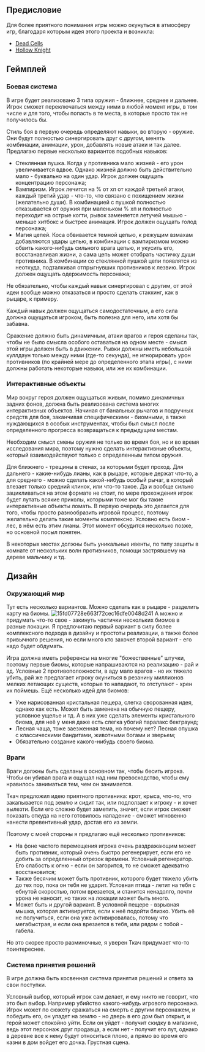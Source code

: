 ## Предисловие 
Для более приятного понимания игры можно окунуться в атмосферу игр, благодаря которым идея этого проекта и возникла: 
- [Dead Cells](https://store.steampowered.com/app/588650/Dead_Cells/)
- [Hollow Knight](https://store.steampowered.com/app/367520/Hollow_Knight/) 
## Геймплей 
### Боевая система
В игре будет реализовано 3 типа оружия - ближнее, среднее и дальнее. Игрок сможет переключаться между ними в любой момент игры, в том числе и для того, чтобы попасть в те места, в которые просто так не получилось бы. 

Стиль боя в первую очередь определяют навыки, во вторую - оружие. Они будут полностью синергировать друг с другом, менять комбинации, анимации, урон, добавлять новые атаки и так далее. Предлагаю первые несколько вариантов подобных навыков:
- Стеклянная пушка. Когда у противника мало жизней - его урон увеличивается вдвое. Однако жизней должно быть действительно мало - буквально на один удар. Игрок должен ощущать концентрацию персонажа;
- Вампиризм. Игрок лечится на % от хп от каждой третьей атаки, каждый третий удар - что-то, что связано с похищением жизни (желательно души). В комбинацией с пушкой полностью отказывается от оружия при маленьком % хп и полностью переходит на острые когти, рывок заменяется летучей мышью - меньше хитбокс и быстрее анимация. Игрок должен ощущать голод персонажа;
- Магия цепей. Коса обвивается темной цепью, к режущим взмахам добавляются удары цепью, в комбинации с вампиризмом можно обвить какого-нибудь сильного врага цепью, и укусить его, восстанавливая жизни, а сама цепь может отобрать частичку души противника. В комбинации со стеклянной пушкой цепи появлятся из неоткуда, подталкивая отпрыгнувших противников к лезвию. Игрок должен ощущать одержимость персонажа;

Не обязательно, чтобы каждый навык синергировал с другим, от этой идеи вообще можно отказаться и просто сделать стаккинг, как в рыцаре, к примеру.

Каждый навык должен ощущаться самодостаточным, а его сила должна ощущаться игроком, быть полезна для него, или хотя бы забавна. 

Сражение должно быть динамичным, атаки врагов и героя сделаны так, чтобы не было смысла особого оставаться на одном месте - смысл этой игры должен быть в движении. Рывки должны иметь небольшой куллдаун только между ними (где-то секунда), не игнорировать урон противников (по крайней мере до определенного этапа игры), с ними должны работать некоторые навыки, или же их комбинации.

### Интерактивные объекты
Мир вокруг героя должен ощущаться живым, помимо динамичных задних фонов, должна быть реализована система многих интерактивных объектов. Начиная от банальных рычагов и подручных средств для боя, заканчивая специфическими - биомными, а также нуждающихся в особых инструментах, чтобы был смысл после определенного прогресса возвращаться к предыдущим местам. 

Необходим смысл смены оружия не только во время боя, но и во время исследования мира, поэтому нужно сделать интерактивные объекты, который взаимодействуют только с определенным типом оружия. 

Для ближнего - трещины в стенах, за которыми будет проход. Для дальнего - какие-нибудь лианы, как в рыцаре, которые держат что-то, а для среднего - можно сделать какой-нибудь особый рычаг, в который влезает только средний клинок, или что-то такое. Да и вообще сильно зацикливаться на этом формате не стоит, по мере прохождения игрок будет лутать всякие приколы, которыми тоже мог бы такие интерактивные объекты ломать. В первую очередь это делается для того, чтобы просто разнообразить игровой процесс, поэтому желательно делать такие моменты комплексно. Условно есть биом - лес, в нём есть этим лианы. Этот момент обсудится несколько позже, но основной посыл понятен.

В некоторых местах должны быть уникальные ивенты, по типу защиты в комнате от нескольких волн противников, помощи застрявшему на дереве мальчику и тд.

## Дизайн 
### Окружающий мир
Тут есть несколько вариантов. Можно сделать как в рыцаре - разделить карту на биомы. 
![15fd07728e663f72cec16dfe0048d241](https://user-images.githubusercontent.com/80517435/165549931-c36192ef-2228-46b3-8ff9-c75b0b4bc746.png)
А можно и придумать что-то свое - закинуть частички нескольких биомов в разные локации. Я предпочитаю первый вариант в силу более комплексного подхода в дизайну и простоты реализации, а также более привычного решения, но если много кто захочет второй вариант - его надо будет обдумать. 

Игра должна иметь референсы на многие "божественные" штучки, поэтому первые биомы, которые напрашиваются на реализацию - рай и ад. Условные 2 противоположности, в аду мало врагов - но их тяжело убить, рай же предлагает игроку окуниться в резанину миллионов мелких летающих существ, которые то нападают, то отступают - хрен их поймешь. Ещё несколько идей для биомов:
- Уже нарисованная кристальная пещера, слегка сворованная идея, однако как есть. Может быть заменена на обычную пещеру, условное ущелье и тд. А в них уже сделать элементы кристального биома, для неё у меня даже есть слегка убогий паралакс бекграунд;
- Лесная чаща, тоже заезженная тема, но почему нет? Лесная опушка с классическими бандитами, животными богами и зверьем;
- Обязательно создание какого-нибудь своего биома.

### Враги
Враги должны быть сделаны в основном так, чтобы бесить игрока. Чтобы он убивал врага и ощущал над ним превосходство, чтобы ему нравилось заниматься тем, чем он занимается.

Ткач предложил идею приятного противника: крот, крыса, что-то, что закапывается под землю и сидит так, или подползает к игроку - и хочет вылезти. Если его сложно будет заметить, значит, если игрок сможет показать откуда на него готовилось нападение - сможет мгновенно нанести превентивный удар, достав его из земли. 

Поэтому с моей стороны я предлагаю ещё несколько противников: 
- На фоне частого перемещения игрока очень раздражающим может быть противник, который очень быстро регенерирует, если его не добить за определенный отрезок времени. Условный регенератор. Его слабость к огню - если он загорится, то не сможет адекватно восстановится; 
- Также бесячим может быть противник, которого будет тяжело убить до тех пор, пока он тебя не ударит. Условная птица - летит на тебя с ебнутой скоростью, потом врезается, и станится ненадолго, почти урона не наносит, но таких на локации может быть много. 
- Может быть и другой вариант. В условной пещере - взрывная мышка, которая активируется, если к неё подойти близко. Убить её не получиться, если она уже активировалась, потому что мегабыстрая, и если она врезается в тебя, или рядом с тобой - габела. 

Но это скорее просто разминочные, я уверен Ткач придумает что-то поинтереснее.

### Система принятия решений 
В игре должна быть косвенная система принятия решений и ответа за свои поступки. 

Условный выбор, который игрок сам делает, и ему никто не говорит, что это был выбор. Например убийство какого-нибудь игрового персонажа. Игрок может по сюжету сражаться на смерть с другим персонажем, и победить его, он упадет на землю - но дверь в его дом был открыт, и герой может спокойно уйти. Если он уйдет - получит скидку в магазине, ведь этот персонаж друг продавца, а если нет - получит его лут, однако в деревне все к нему будут относиться плохо, а прямо во время его казни в дом войдет его дочка. Грустная сцена.
